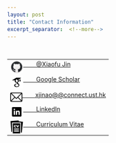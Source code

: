 ```yaml
---
layout: post
title: "Contact Information"
excerpt_separator:  <!--more-->
---
```


<td width="300">
    <br />
    <table width="300">
      <tr>
        <td><img style="float:left" src="/images/github.png" width="30px" height="30px"/>
          <p1><a href="https://github.com/Xiaofu-Jin">&nbsp;&nbsp;&nbsp;&nbsp;&nbsp;&nbsp;&nbsp;&nbsp;@Xiaofu Jin</a></p1>
        </td>
      </tr>
      <tr>
        <td><img style="float:left" src="/images/icons8-google-scholar-48.png" width="30px" height="30px"/>
          <p1><a href="https://scholar.google.com/citations?user=AuZH5MMAAAAJ">&nbsp;&nbsp;&nbsp;&nbsp;&nbsp;&nbsp;&nbsp;&nbsp;Google Scholar</a></p1>
        </td>
      </tr>
      <tr>
        <td><img style="float:left" src="/images/email.png" width="28px" height="28px">
          <p1><a href="mailto:xjinao@@connect.ust.hk">&nbsp;&nbsp;&nbsp;&nbsp;&nbsp;&nbsp;&nbsp;&nbsp;xjinao@@connect.ust.hk</a></p1>
        </td>
      </tr>
       <tr>
        <td><img style="float:left" src="/images/icons8-linkedin-30.png" width="30px" height="30px">
          <p1><a href="https://www.linkedin.com/in/xiaofu-jin-75932b111">&nbsp;&nbsp;&nbsp;&nbsp;&nbsp;&nbsp;&nbsp;&nbsp;LinkedIn</a></p1>
        </td>
      </tr>
      <tr>
        <td><img style="float:left" src="/images/curriculum-vitae.png" width="30px" height="30px">
          <p1><a href="/CV.pdf">&nbsp;&nbsp;&nbsp;&nbsp;&nbsp;&nbsp;&nbsp;&nbsp;Curriculum Vitae</a></p1>
        </td>
      </tr>
     </table>

<!--
<a id="github-link"
       class="icon" 
       href="https://github.com/Xiaofu-Jin">
       <img style="display:inline-block;margin:0;padding:0;" src="/images/github.png" width="30px" height="30px"/>@Xiaofu Jin
</a><br>
<a id="scholar"
       class="icon" 
       href="https://scholar.google.com/citations?user=AuZH5MMAAAAJ">
       <img style="display:inline-block;margin:0;padding:0;" src="/images/icons8-google-scholar-48.png" width="35px" height="35px">Google Scholar
</a> 

<a id="search-link"
    class="icon"
    href="mailto:suffvier@gmail.com">
    <img style="display:inline-block;margin:0;padding:0;" src="/images/email.png" width="30px" height="30px" > &nbsp;suffvier@gmail.com
</a><br>

<a id="search-link"
    class="icon"
    href="https://www.linkedin.com/in/xiaofu-jin-75932b111">
    <img style="display:inline-block;margin:0;padding:0;" src="/images/icons8-linkedin-30.png" width="30px" height="30px" > &nbsp;Linkedin
</a><br>

<a id="github-download-link"
    class="icon" 
    href="/CV.pdf">
    <img style="display:inline-block;margin:0;padding:0;" src="/images/curriculum-vitae.png" width="30px" height="30px"> &nbsp;Curriculum Vitae
</a>
</-->

  
